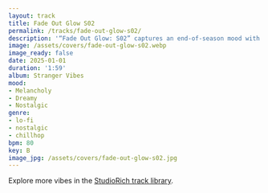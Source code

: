 ```yaml
---
layout: track
title: Fade Out Glow S02
permalink: /tracks/fade-out-glow-s02/
description: '“Fade Out Glow: S02” captures an end-of-season mood with lo-fi textures and vinyl glow. The track opens with a final buzzer effect before dissolving into ambient tones and gentle vinyl hiss. Warm, drifting layers carry the verse, while the bridge lifts with an uplifting bend, giving way to an outro that melts into echo. The result is a nostalgic, cinematic loop — a reflective soundtrack for transitions, endings, and quiet moments of closure.'
image: /assets/covers/fade-out-glow-s02.webp
image_ready: false
date: 2025-01-01
duration: '1:59'
album: Stranger Vibes
mood:
- Melancholy
- Dreamy
- Nostalgic
genre:
- lo-fi
- nostalgic
- chillhop
bpm: 80
key: B
image_jpg: /assets/covers/fade-out-glow-s02.jpg
---
```


Explore more vibes in the [StudioRich track library](/tracks/).
